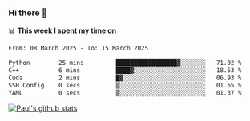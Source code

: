### Hi there 👋

📊 **This week I spent my time on**
<!--START_SECTION:waka-->

```txt
From: 08 March 2025 - To: 15 March 2025

Python        25 mins         █████████████████▓░░░░░░░   71.02 %
C++           6 mins          ████▓░░░░░░░░░░░░░░░░░░░░   18.53 %
Cuda          2 mins          █▓░░░░░░░░░░░░░░░░░░░░░░░   06.93 %
SSH Config    0 secs          ▒░░░░░░░░░░░░░░░░░░░░░░░░   01.65 %
YAML          0 secs          ▒░░░░░░░░░░░░░░░░░░░░░░░░   01.37 %
```

<!--END_SECTION:waka-->


[![Paul's github stats](https://github-readme-stats.vercel.app/api?username=mickeyouyou&theme=dracula&show_icons=true)](https://github.com/anuraghazra/github-readme-stats)
